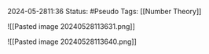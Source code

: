 2024-05-2811:36
Status: #Pseudo 
Tags: [[Number Theory]]

![[Pasted image 20240528113631.png]]

![[Pasted image 20240528113640.png]]